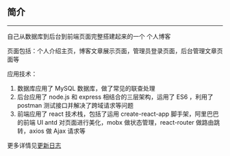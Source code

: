 ## 简介
---

自己从数据库到后台到前端页面完整搭建起来的一个 个人博客

页面包括：个人介绍主页，博客文章展示页面，管理员登录页面，后台管理文章页面等

应用技术：
1. 数据库应用了 MySQL 数据库，做了常见的联查处理
2. 后台应用了 node.js 和 express 相结合的三层架构，运用了 ES6 ，利用了 postman 测试接口并解决了跨域请求等问题
3. 前端应用了 react 技术栈，包括了运用 create-react-app 脚手架，阿里巴巴的前端 UI antd 对页面进行美化，mobx 做状态管理，react-router 做路由跳转，axios 做 Ajax 请求等

更多详情见[更新日志](./CHANGELOG.md)


